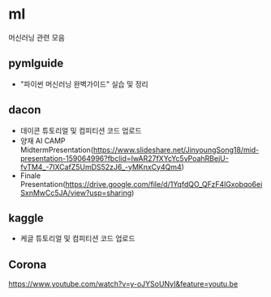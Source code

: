 # ml
머신러닝 관련 모음


## pymlguide
- "파이썬 머신러닝 완벽가이드" 실습 및 정리

## dacon
- 데이콘 튜토리얼 및 컴피티션 코드 업로드
- 양재 AI CAMP MidtermPresentation(https://www.slideshare.net/JinyoungSong18/mid-presentation-159064996?fbclid=IwAR27fXYcYc5vPoahRBejU-fvTM4_-7IXCafZ5UmDS52zJ6_-yMKnxCy4Qm4)
- Finale Presentation(https://drive.google.com/file/d/1YqfdQO_QFzF4lGxobqo6eiSxnMwCc5JA/view?usp=sharing)
## kaggle
- 케글 튜토리얼 및 컴피티션 코드 업로드

## Corona
https://www.youtube.com/watch?v=y-oJYSoUNyI&feature=youtu.be
